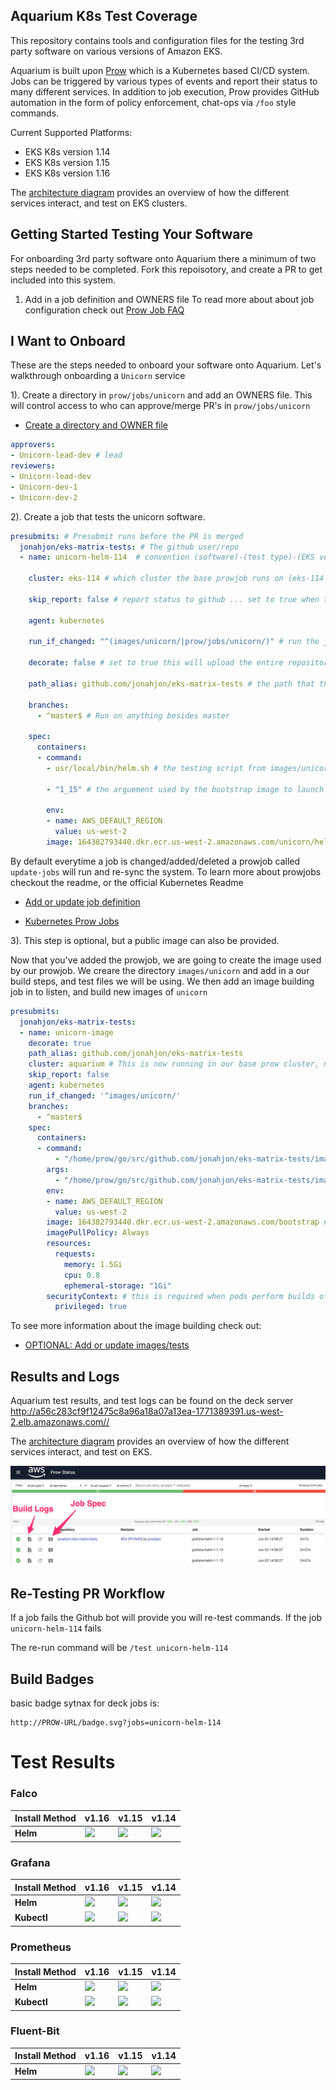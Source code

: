 ## Aquarium K8s Test Coverage

This repository contains tools and configuration files for the testing 3rd party software on various versions of Amazon EKS. 


Aquarium is built upon [Prow](https://github.com/kubernetes/test-infra/tree/master/prow) which is a Kubernetes based CI/CD system. Jobs can be triggered by various types of events and report their status to many different services. In addition to job execution, Prow provides GitHub automation in the form of policy enforcement, chat-ops via `/foo` style commands.


Current Supported Platforms:
- EKS K8s version 1.14
- EKS K8s version 1.15
- EKS K8s version 1.16

The [architecture diagram](static/architecture.png) provides an overview of how the different services interact, and test on EKS clusters.


## Getting Started Testing Your Software 

For onboarding 3rd party software onto Aquarium there a minimum of two steps needed to be completed. Fork this repoisotory, and create a PR to get included into this system.

1. Add in a job definition and OWNERS file To read more about about job configuration check out [Prow Job FAQ](/prow/jobs/README.md#adding-or-updating-jobs)

## I Want to Onboard

These are the steps needed to onboard your software onto Aquarium. Let's walkthrough onboarding a ``` Unicorn ``` service

1).  Create a directory in ``` prow/jobs/unicorn ``` and add an OWNERS file. This will control access to who can approve/merge PR's in ``` prow/jobs/unicorn ```


- [Create a directory and OWNER file](/prow/jobs/README.md#adding-or-updating-jobs)

```yaml
approvers:
- Unicorn-lead-dev # lead
reviewers:
- Unicorn-lead-dev
- Unicorn-dev-1
- Unicorn-dev-2
```

2). Create a job that tests the unicorn software. 

```yaml
presubmits: # Presubmit runs before the PR is merged
  jonahjon/eks-matrix-tests: # The github user/repo
  - name: unicorn-helm-114  # convention (software)-(test type)-(EKS verssion)

    cluster: eks-114 # which cluster the base prowjob runs on (eks-114|eks-115|eks-116|prow)

    skip_report: false # report status to github ... set to true when trying new tests

    agent: kubernetes 

    run_if_changed: "^(images/unicorn/|prow/jobs/unicorn/)" # run the job if files in images/unicorn or prow/jobs/unicorn change

    decorate: false # set to true this will upload the entire repository PR hash into the container image. Useful when building images

    path_alias: github.com/jonahjon/eks-matrix-tests # the path that the repository will be cloned to if decorate:true is set

    branches:
      - ^master$ # Run on anything besides master

    spec:
      containers:
      - command:
        - usr/local/bin/helm.sh # the testing script from images/unicorn/helm.sh

        - "1_15" # the arguement used by the bootstrap image to launch additional components into

        env:
        - name: AWS_DEFAULT_REGION
          value: us-west-2
        image: 164382793440.dkr.ecr.us-west-2.amazonaws.com/unicorn/helm # the image used for testing, from images/unicorn

```
By default everytime a job is changed/added/deleted a prowjob called ```update-jobs``` will run and re-sync the system. To learn more about prowjobs checkout the readme, or the official Kubernetes Readme

- [Add or update job definition](/prow/jobs/README.md#adding-or-updating-jobs)

- [Kubernetes Prow Jobs](https://github.com/kubernetes/test-infra/blob/master/prow/jobs.md)


3). This step is optional, but a public image can also be provided.

Now that you've added the prowjob, we are going to create the image used by our prowjob. We creare the directory ```images/unicorn``` and add in a our build steps, and test files we will be using. We then add an image building job in to listen, and build new images of ```unicorn```

```yaml
presubmits:
  jonahjon/eks-matrix-tests: 
  - name: unicorn-image
    decorate: true
    path_alias: github.com/jonahjon/eks-matrix-tests
    cluster: aquarium # This is now running in our base prow cluster, not a testing cluster. 
    skip_report: false
    agent: kubernetes
    run_if_changed: '^images/unicorn/'
    branches:
      - ^master$
    spec:
      containers:
      - command:
          - "/home/prow/go/src/github.com/jonahjon/eks-matrix-tests/images/publish-image.sh" #We are using the publish-image.sh script which requires a makefile in your images folder. This can be changed.
        args:
          - "/home/prow/go/src/github.com/jonahjon/eks-matrix-tests/images/grafana" # We provide the publish-image.sh the location in which we want it to run the Makefile for, which handles the build/push
        env:
        - name: AWS_DEFAULT_REGION
          value: us-west-2
        image: 164382793440.dkr.ecr.us-west-2.amazonaws.com/bootstrap # Our base debain stretch image has Docker, Docker IN Docker, awscli, and access to all clusters
        imagePullPolicy: Always
        resources:
          requests:
            memory: 1.5Gi
            cpu: 0.8
            ephemeral-storage: "1Gi"
        securityContext: # this is required when pods perform builds of images
          privileged: true
```

To see more information about the image building check out:

- [OPTIONAL: Add or update images/tests](/images/README.md#adding-or-updating-tests)


## Results and Logs

Aquarium test results, and test logs can be found on the deck server http://a56c283cf9f12475c8a96a18a07a13ea-1771389391.us-west-2.elb.amazonaws.com//

The [architecture diagram](static/architecture.png) provides an overview of how the different services interact, and test on EKS.

![](static/prow_navigation.png)


## Re-Testing PR Workflow

If a job fails the Github bot will provide you will re-test commands. If the job ```unicorn-helm-114``` fails

The re-run command will be ```/test unicorn-helm-114```


## Build Badges

basic badge sytnax for deck jobs is:

	http://PROW-URL/badge.svg?jobs=unicorn-helm-114


# Test Results

### Falco

| Install Method | v1.16 | v1.15 | v1.14 | 
| ----------- | ----------- | ----------- | -----------
| **Helm** | [![](http://a56c283cf9f12475c8a96a18a07a13ea-1771389391.us-west-2.elb.amazonaws.com//badge.svg?jobs=falco-helm-1-1.16)](http://a56c283cf9f12475c8a96a18a07a13ea-1771389391.us-west-2.elb.amazonaws.com//badge.svg?jobs=falco-helm-1-1.16) | [![](http://a56c283cf9f12475c8a96a18a07a13ea-1771389391.us-west-2.elb.amazonaws.com//badge.svg?jobs=falco-helm-1-1.15)](http://a56c283cf9f12475c8a96a18a07a13ea-1771389391.us-west-2.elb.amazonaws.com//badge.svg?jobs=falco-helm-1-1.15) | [![](http://a56c283cf9f12475c8a96a18a07a13ea-1771389391.us-west-2.elb.amazonaws.com//badge.svg?jobs=falco-helm-1-1.14)](http://a56c283cf9f12475c8a96a18a07a13ea-1771389391.us-west-2.elb.amazonaws.com//badge.svg?jobs=falco-helm-1-1.14)

### Grafana

| Install Method | v1.16 | v1.15 | v1.14 | 
| ----------- | ----------- | ----------- | -----------
| **Helm** | [![](http://a56c283cf9f12475c8a96a18a07a13ea-1771389391.us-west-2.elb.amazonaws.com//badge.svg?jobs=periodic-grafana-helm-1-1.16)](http://a56c283cf9f12475c8a96a18a07a13ea-1771389391.us-west-2.elb.amazonaws.com//badge.svg?jobs=periodic-grafana-helm-1-1.16) | [![](http://a56c283cf9f12475c8a96a18a07a13ea-1771389391.us-west-2.elb.amazonaws.com//badge.svg?jobs=periodic-grafana-helm-1-1.15)](http://a56c283cf9f12475c8a96a18a07a13ea-1771389391.us-west-2.elb.amazonaws.com//badge.svg?jobs=periodic-grafana-helm-1-1.15) | [![](http://a56c283cf9f12475c8a96a18a07a13ea-1771389391.us-west-2.elb.amazonaws.com//badge.svg?jobs=periodic-grafana-helm-1-1.14)](http://a56c283cf9f12475c8a96a18a07a13ea-1771389391.us-west-2.elb.amazonaws.com//badge.svg?jobs=periodic-grafana-helm-1-1.14)
| **Kubectl** | [![](http://a56c283cf9f12475c8a96a18a07a13ea-1771389391.us-west-2.elb.amazonaws.com//badge.svg?jobs=periodic-grafana-kubectl-1-1.16)](http://a56c283cf9f12475c8a96a18a07a13ea-1771389391.us-west-2.elb.amazonaws.com//badge.svg?jobs=periodic-grafana-kubectl-1-1.16) | [![](http://a56c283cf9f12475c8a96a18a07a13ea-1771389391.us-west-2.elb.amazonaws.com//badge.svg?jobs=periodic-grafana-kubectl-1-1.15)](http://a56c283cf9f12475c8a96a18a07a13ea-1771389391.us-west-2.elb.amazonaws.com//badge.svg?jobs=periodic-grafana-kubectl-1-1.15) | [![](http://a56c283cf9f12475c8a96a18a07a13ea-1771389391.us-west-2.elb.amazonaws.com//badge.svg?jobs=periodic-grafana-kubectl-1-1.14)](http://a56c283cf9f12475c8a96a18a07a13ea-1771389391.us-west-2.elb.amazonaws.com//badge.svg?jobs=periodic-grafana-kubectl-1-1.14)


### Prometheus

| Install Method | v1.16 | v1.15 | v1.14 | 
| ----------- | ----------- | ----------- | -----------
| **Helm** | [![](http://a56c283cf9f12475c8a96a18a07a13ea-1771389391.us-west-2.elb.amazonaws.com//badge.svg?jobs=prometheus-helm-1-1.16)](http://a56c283cf9f12475c8a96a18a07a13ea-1771389391.us-west-2.elb.amazonaws.com//badge.svg?jobs=prometheus-helm-1-1.16) | [![](http://a56c283cf9f12475c8a96a18a07a13ea-1771389391.us-west-2.elb.amazonaws.com//badge.svg?jobs=prometheus-helm-1-1.15)](http://a56c283cf9f12475c8a96a18a07a13ea-1771389391.us-west-2.elb.amazonaws.com//badge.svg?jobs=prometheus-helm-1-1.15) | [![](http://a56c283cf9f12475c8a96a18a07a13ea-1771389391.us-west-2.elb.amazonaws.com//badge.svg?jobs=prometheus-helm-1-1.14)](http://a56c283cf9f12475c8a96a18a07a13ea-1771389391.us-west-2.elb.amazonaws.com//badge.svg?jobs=prometheus-helm-1-1.14)
| **Kubectl** | [![](http://a56c283cf9f12475c8a96a18a07a13ea-1771389391.us-west-2.elb.amazonaws.com//badge.svg?jobs=prometheus-kubectl-1-1.16)](http://a56c283cf9f12475c8a96a18a07a13ea-1771389391.us-west-2.elb.amazonaws.com//badge.svg?jobs=prometheus-kubectl-1-1.16) | [![](http://a56c283cf9f12475c8a96a18a07a13ea-1771389391.us-west-2.elb.amazonaws.com//badge.svg?jobs=prometheus-kubectl-1-1.15)](http://a56c283cf9f12475c8a96a18a07a13ea-1771389391.us-west-2.elb.amazonaws.com//badge.svg?jobs=prometheus-kubectl-1-1.15) | [![](http://a56c283cf9f12475c8a96a18a07a13ea-1771389391.us-west-2.elb.amazonaws.com//badge.svg?jobs=prometheus-kubectl-1-1.14)](http://a56c283cf9f12475c8a96a18a07a13ea-1771389391.us-west-2.elb.amazonaws.com//badge.svg?jobs=prometheus-kubectl-1-1.14)

### Fluent-Bit

| Install Method | v1.16 | v1.15 | v1.14 | 
| ----------- | ----------- | ----------- | -----------
| **Helm** | [![](http://a56c283cf9f12475c8a96a18a07a13ea-1771389391.us-west-2.elb.amazonaws.com//badge.svg?jobs=periodic-fluent-bit-helm-1-1.16)](http://a56c283cf9f12475c8a96a18a07a13ea-1771389391.us-west-2.elb.amazonaws.com//badge.svg?jobs=periodic-fluent-bit-helm-1-1.16) | [![](http://a56c283cf9f12475c8a96a18a07a13ea-1771389391.us-west-2.elb.amazonaws.com//badge.svg?jobs=periodic-fluent-bit-helm-1-1.15)](http://a56c283cf9f12475c8a96a18a07a13ea-1771389391.us-west-2.elb.amazonaws.com//badge.svg?jobs=periodic-fluent-bit-helm-1-1.15) | [![](http://a56c283cf9f12475c8a96a18a07a13ea-1771389391.us-west-2.elb.amazonaws.com//badge.svg?jobs=periodic-fluent-bit-helm-1-1.14)](http://a56c283cf9f12475c8a96a18a07a13ea-1771389391.us-west-2.elb.amazonaws.com//badge.svg?jobs=periodic-fluent-bit-helm-1-1.14)